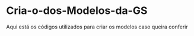 # Cria-o-dos-Modelos-da-GS
Aqui está os códigos utilizados para criar os modelos caso queira conferir
